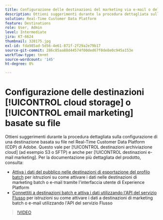 ```yaml
---
title: Configurazione delle destinazioni del marketing via e-mail o dell’archiviazione cloud basata su file
description: Ottieni suggerimenti durante la procedura dettagliata sulla configurazione di una destinazione basata su file nel Real-Time CDP di Adobe. Questo vale per le destinazioni di archiviazione cloud (ad esempio S3 o SFTP) e anche per le destinazioni del marketing via e-mail.
solution: Real-Time Customer Data Platform
feature: Destinations
role: User, Admin
level: Intermediate
jira: KT-6624
thumbnail: 328175.jpg
exl-id: fda985ad-5d56-4e61-871f-2f29a2e79b17
source-git-commit: 286c85aa88d44574f00ded67f0de8e0c945a153e
workflow-type: tm+mt
source-wordcount: '145'
ht-degree: 0%

---
```


# Configurazione delle destinazioni [!UICONTROL cloud storage] o [!UICONTROL email marketing] basate su file

Ottieni suggerimenti durante la procedura dettagliata sulla configurazione di una destinazione basata su file nel Real-Time Customer Data Platform (CDP) di Adobe. Questo vale per [!UICONTROL destinazioni archiviazione cloud] (ad esempio S3 o SFTP) e anche per [!UICONTROL destinazioni e-mail marketing]. Per la documentazione più dettagliata del prodotto, consulta:

* [Attiva i dati del pubblico nelle destinazioni di esportazione del profilo batch](https://experienceleague.adobe.com/docs/experience-platform/destinations/ui/activate/activate-batch-profile-destinations.html?lang=it) per istruzioni su come attivare i dati nelle destinazioni di marketing batch o e-mail tramite l&#39;interfaccia utente di Experience Platform
* [Connettiti a destinazioni batch e attiva i dati utilizzando l&#39;API del servizio Flusso](https://experienceleague.adobe.com/docs/experience-platform/destinations/api/connect-activate-batch-destinations.html?lang=it) per istruzioni su come attivare i dati a destinazioni di marketing batch o e-mail utilizzando l&#39;API del servizio Flusso

>[!VIDEO](https://video.tv.adobe.com/v/340716/?learn=on&enablevpops&captions=ita)

